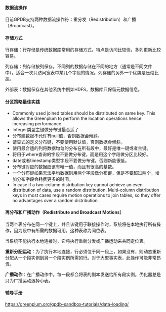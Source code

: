 

#### 数据流操作

目前GPDB支持两种数据流操作符：重分发（Redistribution）和广播（Broadcast）。

#### 存储方式

行存储：行存储是传统数据库常用的存储方式，特点是访问比较快，多列更新比较容易。

列存储：列存储按列保存，不同列的数据存储在不同的地方（通常是不同文件中）。适合一次只访问宽表中某几个字段的情况。列存储的另外一个优势是压缩比高。

外部表：数据保存在其他系统中例如HDFS，数据库只保留元数据信息。

#### 分区策略最佳实践

- Commonly used joined tables should be distributed on same key. This allows the Greenplum to perform the location operations hence increasing performance.
- Integer类型主键做分布键最合适了
- 分布建数据不允许有null值，否则数据会倾斜。
- 请显式的定义分布键，不要使用默认值，否则数据会倾斜。
- 使用最合适的列将数据均匀的分布在所有段中，最好是唯一键或者主键。
- 将用于where查询的字段不要做分布键，而是用这个字段做分区比较好。
- date或者timestamp类型字段不要做分布键，否则新能很低。
- 分布键对应的数据应该有唯一值，而且有很高的基数。
- 一个分布键如果无法平均数据则用两个字段做分布键，但是不要超过两个，增加分布字段会耗费更多的时间。
- In case if a two-column distribution key cannot achieve an even distribution of data, use a random distribution. Multi-column distribution keys in most cases require motion operations to join tables, so they offer no advantages over a random distribution.

#### 再分布和广播动作（Redistribute and Broadcast Motions）

当两个表分布在同一个键上，并且该键用于联接操作时，系统将在本地执行所有操作，因为段中有所需的数据可用，这种表称为同位表。

当系统不能执行本地连接时，它将执行重新分发或广播运动来共同定位表。

**重新分配运动**：为了执行本地连接，行必须位于同一段上，如果没有，则动态重新分配从一个段实例到另一个段实例所需的行。对于大型事实表，此操作可能非常昂贵。

**广播动作**：在广播动作中，每一段都会将表的副本发送给所有段实例。优化器总是只为广播运动选择小表。





#### 辅导手册

https://greenplum.org/gpdb-sandbox-tutorials/data-loading/